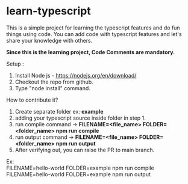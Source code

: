 # learn-typescript
This is a simple project for learning the typescript features and do fun things using code.
You can add code with typescript features and let's share your knowledge with others. 

**Since this is the learning project, Code Comments are mandatory.**

Setup :
1. Install Node js - https://nodejs.org/en/download/
2. Checkout the repo from github.
3. Type "node install" command.

How to contribute it?
1. Create separate folder ex: **example**
2. adding your typescript source inside folder in step 1.
3. run compile command -> **FILENAME=<file_name> FOLDER=<folder_name> npm run compile**
4. run output command ->  **FILENAME=<file_name> FOLDER=<folder_name> npm run output**
5. After verifying out, you can raise the PR to main branch. 

Ex:  
FILENAME=hello-world FOLDER=example npm run compile
FILENAME=hello-world FOLDER=example npm run output

